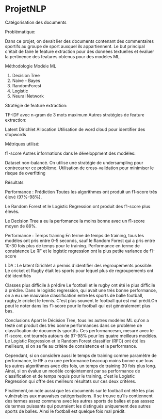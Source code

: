 # ProjetNLP
Catégorisation des documents

Problématique:

Dans ce projet, on devait lier des documents contenant des commentaires sportifs au groupe de sport auxquel ils appartiennent. 
Le but principal c'était de faire le feature extraction pour des données textuelles et évaluer la pertinence des features obtenus pour des modèles ML.

Méthodologie
Modèle ML

1. Decision Tree
2. Naive - Bayes
3. RandomForest
4. Logistic
5. Neural Network

Stratégie de feature extraction:

TF-IDF avec n-gram de 3 mots maximum
Autres stratégies de feature extraction:

Latent Dirichlet Allocation
Utilisation de word cloud pour identifier des stopwords

Métriques utilisé:

f1-score
Autres informations dans le développment des modèles:

Dataset non-balancé. On utilise une stratégie de undersampling pour contrecarrer ce problème.
Utilisation de cross-validation pour minimiser le risque de overfitting

Résultats

Performance : Prédiction
Toutes les algorithmes ont produit un f1-score très élevé (97%-98%).

Le Random Forest et le Logistic Regression ont produit des f1-score plus élevés.

Le Decision Tree a eu la perfomance la moins bonne avec un f1-score moyen de 89%.

Performance : Temps training
En terme de temps de training, tous les modèles ont pris entre 0-5 seconds, sauf le Random Forest qui a pris entre 10-30 fois plus de temps pour le training.
Performance en terme de consistence
Le RF et le logistic regression ont la plus petite variance de f1-score

LDA : Le latent Dirichlet a permis d'identifier des regroupements possible. Le cricket et Rugby était les sports pour lequel plus de regroupements ont été identifiés

Classes plus difficile à prédire
Le football et le rugby ont été le plus difficile à prédire. Dans le logistic regression, qui avait une très bonne performance, on a eu une mauvaise classification entre les sports de balle football, rugby,le cricket le tennis. C'est plus souvent le football qui est mal prédit.On peut le noter dans les f1-score pour le football qui est généralement plus bas.

Conclusions
Apart le Décision Tree, tous les autres modèles ML qu'on a testé ont produit des très bonne performances dans ce problème de classification de documents sportifs. Ces performancesm, mesuré avec le f1-score, ont tournés autours de 97-98% pour les quatre meilleurs modèles. Le Logistic Regression et le Random Forest classifier (RFC) ont été les meilleurs, si on se fie au critère de consistence et la performance.

Cependant, si on considère aussi le temps de training comme paramètre de performance, le RF a eu une performance beacoup moins bonne que tous les autres algorithmes avec dès fois, un temps de training 30 fois plus long. Ainsi, si on évalue un modèle conjointement par sa performance de classification et de temps requis pour le training, c'est le Logistic Regression qui offre des meilleurs résultats sur ces deux critères.

Finalement,on note aussi que les documents sur le football ont été les plus vulnérables aux mauvaises catégorisations. Il se trouve qu'ils contiennent des termes assez communs avec les autres sports de balles et pas asssez de termes puissants qui pourraient les distingués uniquement des autres sports de balles. Ainsi le football est quelque fois mal prédit.
